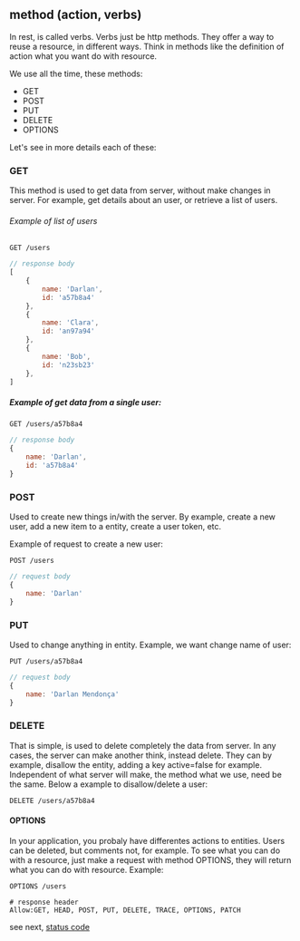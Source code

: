 ## method (action, verbs)

In rest, is called verbs. Verbs just be http methods. They offer a way to reuse a resource, in different ways. 
Think in methods like the definition of action what you want do with resource.

We use all the time, these methods:

- GET
- POST
- PUT
- DELETE
- OPTIONS

Let's see in more details each of these:

### GET
This method is used to get data from server, without make changes in server. For example, get details about an user, or retrieve a list of users.

###### Example of list of users

```http
GET /users
```

```js
// response body
[
    {
        name: 'Darlan', 
        id: 'a57b8a4'
    },
    {
        name: 'Clara', 
        id: 'an97a94'
    },
    {
        name: 'Bob', 
        id: 'n23sb23'
    },
]
```

##### Example of get data from a single user:

```http
GET /users/a57b8a4
```

```js
// response body
{
    name: 'Darlan', 
    id: 'a57b8a4'
}
```


### POST
Used to create new things in/with the server. By example, create a new user, add a new item to a entity, create a user token, etc.

Example of request to create a new user:

```http
POST /users
```

```js
// request body
{
	name: 'Darlan'
}
```

### PUT
Used to change anything in entity. Example, we want change name of user:

```http
PUT /users/a57b8a4
```

```js
// request body
{
	name: 'Darlan Mendonça'
}
```

### DELETE
That is simple, is used to delete completely the data from server. In any cases, the server can make another think, instead delete. They can by example, disallow the entity, adding a key active=false for example. Independent of what server will make, the method what we use, need be the same. Below a example to disallow/delete a user:

```http
DELETE /users/a57b8a4
```

#### OPTIONS
In your application, you probaly have differentes actions to entities. Users can be deleted, but comments not, for example. To see what you can do with a resource, just make a request with method OPTIONS, they will return what you can do with resource. Example:

```http
OPTIONS /users
````

```http
# response header
Allow:GET, HEAD, POST, PUT, DELETE, TRACE, OPTIONS, PATCH
```


see next, [status code](https://github.com/darlanmendonca/rest-styleguide/blob/master/status_code.md)